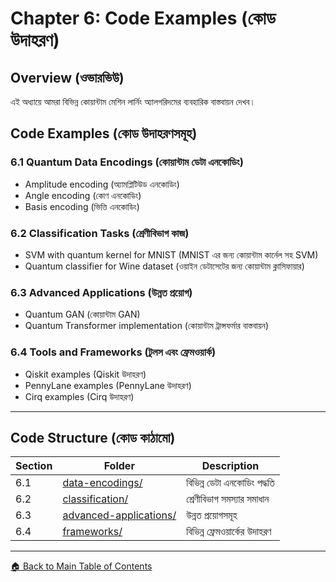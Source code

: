 # Chapter 6: Code Examples (কোড উদাহরণ)

## Overview (ওভারভিউ)

এই অধ্যায়ে আমরা বিভিন্ন কোয়ান্টাম মেশিন লার্নিং অ্যালগরিদমের ব্যবহারিক বাস্তবায়ন দেখব।

## Code Examples (কোড উদাহরণসমূহ)

### 6.1 Quantum Data Encodings (কোয়ান্টাম ডেটা এনকোডিং)
- Amplitude encoding (অ্যামপ্লিটিউড এনকোডিং)
- Angle encoding (কোণ এনকোডিং)
- Basis encoding (ভিত্তি এনকোডিং)

### 6.2 Classification Tasks (শ্রেণীবিভাগ কাজ)
- SVM with quantum kernel for MNIST (MNIST এর জন্য কোয়ান্টাম কার্নেল সহ SVM)
- Quantum classifier for Wine dataset (ওয়াইন ডেটাসেটের জন্য কোয়ান্টাম ক্লাসিফায়ার)

### 6.3 Advanced Applications (উন্নত প্রয়োগ)
- Quantum GAN (কোয়ান্টাম GAN)
- Quantum Transformer implementation (কোয়ান্টাম ট্রান্সফর্মার বাস্তবায়ন)

### 6.4 Tools and Frameworks (টুলস এবং ফ্রেমওয়ার্ক)
- Qiskit examples (Qiskit উদাহরণ)
- PennyLane examples (PennyLane উদাহরণ)
- Cirq examples (Cirq উদাহরণ)

---

## Code Structure (কোড কাঠামো)

| Section | Folder | Description |
|---------|--------|-------------|
| 6.1 | [data-encodings/](data-encodings/) | বিভিন্ন ডেটা এনকোডিং পদ্ধতি |
| 6.2 | [classification/](classification/) | শ্রেণীবিভাগ সমস্যার সমাধান |
| 6.3 | [advanced-applications/](advanced-applications/) | উন্নত প্রয়োগসমূহ |
| 6.4 | [frameworks/](frameworks/) | বিভিন্ন ফ্রেমওয়ার্কের উদাহরণ |

---

[🏠 Back to Main Table of Contents](../../README.md)
